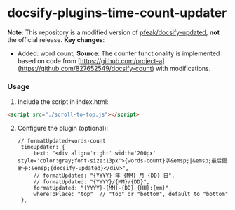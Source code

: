 # docsify-plugins-time-count-updater

**Note**: This repository is a modified version of [pfeak/docsify-updated]([https://gitee.com/zhengxiangqi/docsify-scroll-to-top](https://github.com/pfeak/docsify-updated)), **not** the official release. 
**Key changes**: 
- Added: word count, **Source**: The counter functionality is implemented based on code from [https://github.com/project-a](https://github.com/827652549/docsify-count) with modifications.

### Usage
1. Include the script in index.html:
  ``` html
  <script src="./scroll-to-top.js"></script>
  ```
2. Configure the plugin (optional):
   ```
   // formatUpdated+words-count
    timeUpdater: {
        text: "<div align='right' width='200px' style='color:gray;font-size:13px'>{words-count}字&emsp;|&emsp;最后更新于:&ensp;{docsify-updated}</div>",
        // formatUpdated: "{YYYY} 年 {MM} 月 {DD} 日",
        // formatUpdated: "{YYYY}/{MM}/{DD}",
        formatUpdated: "{YYYY}-{MM}-{DD} {HH}:{mm}",
        whereToPlace: "top"  // "top" or "bottom", default to "bottom"
    },
   ```
